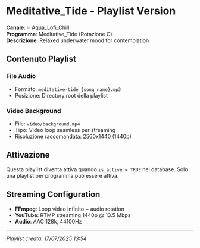 # Meditative_Tide - Playlist Version

**Canale**: 💦 Aqua_Lofi_Chill  
**Programma**: Meditative_Tide (Rotazione C)  
**Descrizione**: Relaxed underwater mood for contemplation

## Contenuto Playlist

### File Audio
- Formato: `meditative-tide_{song_name}.mp3`
- Posizione: Directory root della playlist

### Video Background
- File: `video/background.mp4`
- Tipo: Video loop seamless per streaming
- Risoluzione raccomandata: 2560x1440 (1440p)

## Attivazione
Questa playlist diventa attiva quando `is_active = TRUE` nel database.
Solo una playlist per programma può essere attiva.

## Streaming Configuration
- **FFmpeg**: Loop video infinito + audio rotation
- **YouTube**: RTMP streaming 1440p @ 13.5 Mbps
- **Audio**: AAC 128k, 44100Hz

---
*Playlist creata: 17/07/2025 13:54*

